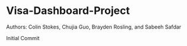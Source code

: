 # Visa-Dashboard-Project

Authors: Colin Stokes, Chujia Guo, Brayden Rosling, and Sabeeh Safdar

Initial Commit
